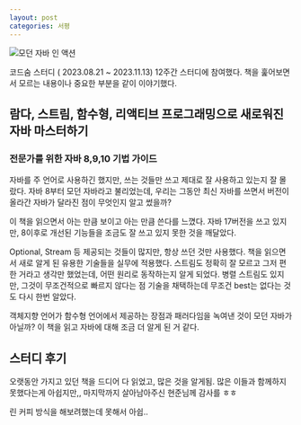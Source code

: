 ```yaml
---
layout: post
categories: 서평
---
```


![모던 자바 인 액션](https://image.yes24.com/goods/86627323/L)

코드숨 스터디 ( 2023.08.21 ~ 2023.11.13) 12주간 스터디에 참여했다. 책을 훑어보면서 모르는 내용이나 중요한 부분을 같이 이야기했다. 

## 람다, 스트림, 함수형, 리액티브 프로그래밍으로 새로워진 자바 마스터하기 
### 전문가를 위한 자바 8,9,10 기법 가이드 

자바를 주 언어로 사용하긴 했지만, 쓰는 것들만 쓰고 제대로 잘 사용하고 있는지 잘 몰랐다. 자바 8부터 모던 자바라고 불리었는데, 우리는 그동안 최신 자바를 쓰면서 버전이 올라간 자바가 달라진 점이 무엇인지 알고 썼을까? 

이 책을 읽으면서 아는 만큼 보이고 아는 만큼 쓴다를 느꼈다. 자바 17버전을 쓰고 있지만, 8이후로 개선된 기능들을 조금도 잘 쓰고 있지 못한 것을 깨달았다. 

Optional, Stream 등 제공되는 것들이 많지만, 항상 쓰던 것만 사용했다. 책을 읽으면서 새로 알게 된 유용한 기술들을 실무에 적용했다. 스트림도 정확히 잘 모르고 그저 편한 거라고 생각만 했었는데, 어떤 원리로 동작하는지 알게 되었다. 병렬 스트림도 있지만, 그것이 무조건적으로 빠르지 않다는 점 기술을 채택하는데 무조건 best는 없다는 것도 다시 한번 알았다.

객체지향 언어가 함수형 언어에서 제공하는 장점과 패러다임을 녹여낸 것이 모던 자바가 아닐까?
이 책을 읽고 자바에 대해 조금 더 알게 된 거 같다. 

## 스터디 후기 

오랫동안 가지고 있던 책을 드디어 다 읽었고, 많은 것을 알게됨. 많은 이들과 함께하지 못했다는게 아쉽지만,, 마지막까지 살아남아주신 현준님께 감사를 ㅎㅎ

린 커피 방식을 해보려했는데 못해서 아쉽..
